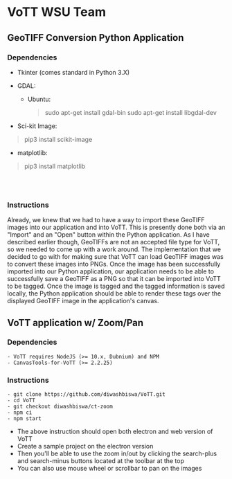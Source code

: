 # VoTT WSU Team
## GeoTIFF Conversion Python Application

### Dependencies
 - Tkinter (comes standard in Python 3.X)
 - GDAL:
	 - Ubuntu:
		> sudo apt-get install gdal-bin
		> sudo apt-get install libgdal-dev
		
- Sci-kit Image:
>pip3 install scikit-image

- matplotlib:
>pip3 install matplotlib 

<br/><br/>

### Instructions

Already, we knew that we had to have a way to import these GeoTIFF 
images into our application and into VoTT. This is presently done both via an "Import" and an "Open" button within the Python application.
As I have described earlier though, GeoTIFFs are not an accepted file type for VoTT, so we needed to come up with a work around. The
implementation that we decided to go with for making sure that VoTT can load GeoTIFF
images was to convert these images into PNGs. Once the image has been successfully imported into our Python application, our application needs to be able to 
successfully save a GeoTIFF as a PNG so that it can be imported into VoTT to be tagged.
Once the image is tagged and the tagged information is saved locally, the Python application should be able to render these tags over the displayed GeoTIFF image in the
application's canvas.

## VoTT application w/ Zoom/Pan

### Dependencies
	- VoTT requires NodeJS (>= 10.x, Dubnium) and NPM
	- CanvasTools-for-VoTT (>= 2.2.25)

### Instructions
	- git clone https://github.com/diwashbiswa/VoTT.git
	- cd VoTT
	- git checkout diwashbiswa/ct-zoom
	- npm ci
	- npm start

- The above instruction should open both electron and web version of VoTT
- Create a sample project on the electron version
- Then you'll be able to use the zoom in/out by clicking the search-plus and search-minus buttons located at the toolbar at the top
- You can also use mouse wheel or scrollbar to pan on the images
